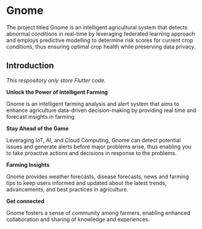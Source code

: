 # Gnome

The project titled Gnome is an intelligent agricultural system that detects abnormal conditions in real-time by leveraging federated learning approach and employs predictive modelling to determine risk scores for current crop conditions, thus ensuring optimal crop health while preserving data privacy.


## Introduction

*This respository only store Flutter code.*



**Unlock the Power of Intelligent Farming**

Gnome is an intelligent farming analysis and alert system that aims to enhance agriculture data-driven decision-making by providing real time and forecast insights in farming


**Stay Ahead of the Game**

Leveraging IoT, AI, and Cloud Computing, Gnome can detect potential issues and generate alerts before major problems arise, thus enabling you to take proactive actions and decisions in response to the problems.


**Farming Insights**

Gnome provides weather forecasts, disease forecasts, news and farming tips to keep users informed and updated about the latest trends, advancements, and best practices in agriculture.


**Get connected**

Gnome fosters a sense of community among farmers, enabling enhanced collaboration and sharing of knowledge and experiences.


